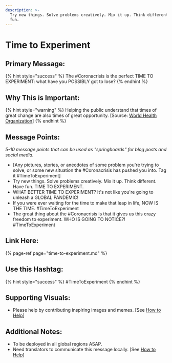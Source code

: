 ```yaml
---
description: >-
  Try new things. Solve problems creatively. Mix it up. Think different. Have
  fun.
---
```


# Time to Experiment

## Primary Message:

{% hint style="success" %}
The \#Coronacrisis is the perfect TIME TO EXPERIMENT: what have you POSSIBLY got to lose?
{% endhint %}

## Why This is Important:

{% hint style="warning" %}
Helping the public understand that times of great change are also times of great opportunity. \[Source: [World Health Organization](https://www.who.int/publications-detail/outbreak-communication-best-practices-for-communicating-with-the-public-during-an-outbreak)\]
{% endhint %}

## Message Points:

_5-10 message points that can be used as "springboards" for blog posts and social media._

* \[Any pictures, stories, or anecdotes of some problem you're trying to solve, or some new situation the \#Coronacrisis has pushed you into. Tag it \#TimeToExperiment\]
* Try new things. Solve problems creatively. Mix it up. Think different. Have fun. TIME TO EXPERIMENT.
* WHAT BETTER TIME TO EXPERIMENT? It's not like you're going to unleash a GLOBAL PANDEMIC!
* If you were ever waiting for the time to make that leap in life, NOW IS THE TIME. \#TimeToExperiment
* The great thing about the \#Coronacrisis is that it gives us this crazy freedom to experiment. WHO IS GOING TO NOTICE?! \#TimeToExperiment

## Link Here:

{% page-ref page="time-to-experiment.md" %}

## Use this Hashtag:

{% hint style="success" %}
\#TimeToExperiment
{% endhint %}

## Supporting Visuals:

* Please help by contributing inspiring images and memes. \[See [How to Help](../how-to-help.md)\]

## Additional Notes:

* To be deployed in all global regions ASAP.
* Need translators to communicate this message locally. \[See [How to Help](../how-to-help.md)\]

